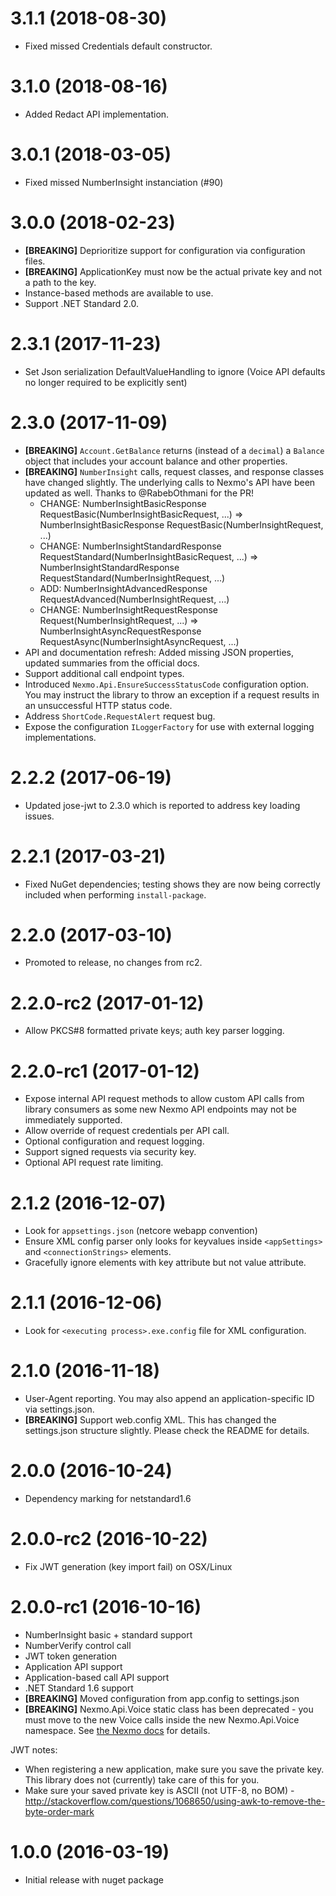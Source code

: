 # 3.1.1 (2018-08-30)
* Fixed missed Credentials default constructor. 

# 3.1.0 (2018-08-16)
* Added Redact API implementation. 

# 3.0.1 (2018-03-05)
* Fixed missed NumberInsight instanciation (#90)

# 3.0.0 (2018-02-23)

* __[BREAKING]__ Deprioritize support for configuration via configuration files.
* __[BREAKING]__ ApplicationKey must now be the actual private key and not a path to the key.
* Instance-based methods are available to use.
* Support .NET Standard 2.0.

# 2.3.1 (2017-11-23)

* Set Json serialization DefaultValueHandling to ignore (Voice API defaults no longer required to be explicitly sent)

# 2.3.0 (2017-11-09)

* __[BREAKING]__ `Account.GetBalance` returns (instead of a `decimal`) a `Balance` object that includes your account balance and other properties.
* __[BREAKING]__ `NumberInsight` calls, request classes, and response classes have changed slightly. The underlying calls to Nexmo's API have been updated as well. Thanks to @RabebOthmani for the PR!
  * CHANGE: NumberInsightBasicResponse RequestBasic(NumberInsightBasicRequest, ...) => NumberInsightBasicResponse RequestBasic(NumberInsightRequest, ...)
  * CHANGE: NumberInsightStandardResponse RequestStandard(NumberInsightBasicRequest, ...) => NumberInsightStandardResponse RequestStandard(NumberInsightRequest, ...)
  * ADD: NumberInsightAdvancedResponse RequestAdvanced(NumberInsightRequest, ...)
  * CHANGE: NumberInsightRequestResponse Request(NumberInsightRequest, ...) => NumberInsightAsyncRequestResponse RequestAsync(NumberInsightAsyncRequest, ...)
* API and documentation refresh: Added missing JSON properties, updated summaries from the official docs.
* Support additional call endpoint types.
* Introduced `Nexmo.Api.EnsureSuccessStatusCode` configuration option. You may instruct the library to throw an exception if a request results in an unsuccessful HTTP status code.
* Address `ShortCode.RequestAlert` request bug.
* Expose the configuration `ILoggerFactory` for use with external logging implementations.

# 2.2.2 (2017-06-19)

* Updated jose-jwt to 2.3.0 which is reported to address key loading issues.

# 2.2.1 (2017-03-21)

* Fixed NuGet dependencies; testing shows they are now being correctly included when performing `install-package`.

# 2.2.0 (2017-03-10)

* Promoted to release, no changes from rc2.

# 2.2.0-rc2 (2017-01-12)

* Allow PKCS#8 formatted private keys; auth key parser logging.

# 2.2.0-rc1 (2017-01-12)

* Expose internal API request methods to allow custom API calls from library consumers as some new Nexmo API endpoints may not be immediately supported.
* Allow override of request credentials per API call.
* Optional configuration and request logging.
* Support signed requests via security key.
* Optional API request rate limiting.

# 2.1.2 (2016-12-07)

* Look for `appsettings.json` (netcore webapp convention)
* Ensure XML config parser only looks for keyvalues inside `<appSettings>` and `<connectionStrings>` elements.
* Gracefully ignore elements with key attribute but not value attribute.

# 2.1.1 (2016-12-06)

* Look for `<executing process>.exe.config` file for XML configuration.

# 2.1.0 (2016-11-18)

* User-Agent reporting. You may also append an application-specific ID via settings.json.
* __[BREAKING]__ Support web.config XML. This has changed the settings.json structure slightly. Please check the README for details.

# 2.0.0 (2016-10-24)

* Dependency marking for netstandard1.6

# 2.0.0-rc2 (2016-10-22)

* Fix JWT generation (key import fail) on OSX/Linux

# 2.0.0-rc1 (2016-10-16)

* NumberInsight basic + standard support
* NumberVerify control call
* JWT token generation
* Application API support
* Application-based call API support
* .NET Standard 1.6 support
* __[BREAKING]__ Moved configuration from app.config to settings.json
* __[BREAKING]__ Nexmo.Api.Voice static class has been deprecated - you must move to the new Voice calls inside the new Nexmo.Api.Voice namespace. See [the Nexmo docs](https://docs.nexmo.com/voice/voice-api) for details.

JWT notes:

* When registering a new application, make sure you save the private key. This library does not (currently) take care of this for you.
* Make sure your saved private key is ASCII (not UTF-8, no BOM) - http://stackoverflow.com/questions/1068650/using-awk-to-remove-the-byte-order-mark

# 1.0.0 (2016-03-19)

* Initial release with nuget package

